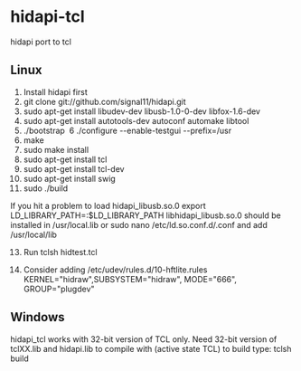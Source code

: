 # hidapi-tcl
hidapi port to tcl

Linux
-----

1. Install hidapi first
2. git clone git://github.com/signal11/hidapi.git
3. sudo apt-get install libudev-dev libusb-1.0-0-dev libfox-1.6-dev
4. sudo apt-get install autotools-dev autoconf automake libtool
5. \./bootstrap&nbsp;
6  \./configure --enable-testgui --prefix=/usr    
7.  make
8.  sudo make install
9.  sudo apt-get install tcl
10. sudo apt-get install tcl-dev
11. sudo apt-get install swig
12. sudo ./build

   If you hit a problem to load hidapi_libusb.so.0 
   export LD_LIBRARY_PATH=<path to libhidapi_libusb.so.0>:$LD_LIBRARY_PATH
   libhidapi_libusb.so.0 should be installed in /usr/local.lib
   or
   sudo nano /etc/ld.so.conf.d/.conf and add /usr/local/lib
   
13. Run tclsh hidtest.tcl 

14. Consider adding /etc/udev/rules.d/10-hftlite.rules
    KERNEL="hidraw",SUBSYSTEM="hidraw", MODE="666", GROUP="plugdev"
   
Windows
-------

hidapi_tcl works with 32-bit version of TCL only.
Need 32-bit version of tclXX.lib and hidapi.lib to compile with (active state TCL)
to build type:
tclsh build
